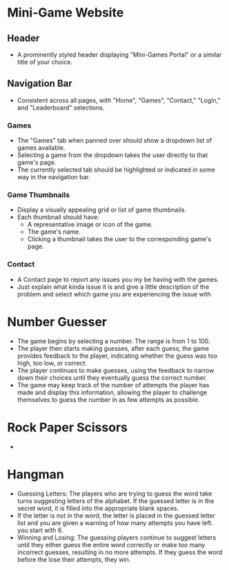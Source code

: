 # Mini-Game Website

## Header
- A prominently styled header displaying "Mini-Games Portal" or a similar title of your choice.

## Navigation Bar
- Consistent across all pages, with "Home", "Games", "Contact," "Login," and "Leaderboard" selections.

### Games
- The "Games" tab when panned over should show a dropdown list of games available. 
- Selecting a game from the dropdown takes the user directly to that game's page.
- The currently selected tab should be highlighted or indicated in some way in the navigation bar.

### Game Thumbnails
- Display a visually appealing grid or list of game thumbnails.
- Each thumbnail should have:
  - A representative image or icon of the game.
  - The game's name.
  - Clicking a thumbnail takes the user to the corresponding game's page.

### Contact
- A Contact page to report any issues you my be having with the games.
- Just explain what kinda issue it is and give a little description of the problem and select which game you are experiencing the issue with 

# Number Guesser
- The game begins by selecting a number. The range is from 1 to 100.
- The player then starts making guesses, after each guess, the game provides feedback to the player, indicating whether the guess was too high, too low, or correct.
- The player continues to make guesses, using the feedback to narrow down their choices until they eventually guess the correct number.
- The game may keep track of the number of attempts the player has made and display this information, allowing the player to challenge themselves to guess the number in as few attempts as possible.

# Rock Paper Scissors
- 

# Hangman
- Guessing Letters: The players who are trying to guess the word take turns suggesting letters of the alphabet. If the guessed letter is in the secret word, it is filled into the appropriate blank spaces.
- If the letter is not in the word, the letter is placed in the guessed letter list and you are given a warning of how many attempts you have left. you start with 6.
- Winning and Losing: The guessing players continue to suggest letters until they either guess the entire word correctly or make too many incorrect guesses, resulting in no more attempts. If they guess the word before the lose their attempts, they win.